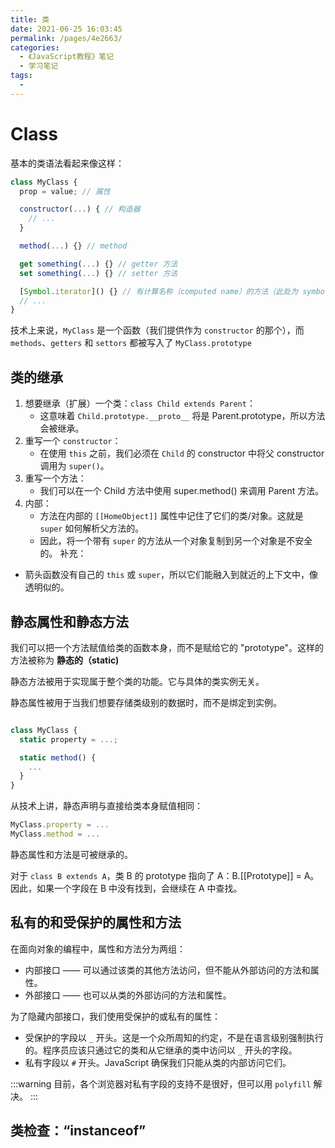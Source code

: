 ```yaml
---
title: 类
date: 2021-06-25 16:03:45
permalink: /pages/4e2663/
categories:
  - 《JavaScript教程》笔记
  - 学习笔记
tags:
  - 
---
```


# Class

基本的类语法看起来像这样：
```js
class MyClass {
  prop = value; // 属性

  constructor(...) { // 构造器
    // ...
  }

  method(...) {} // method

  get something(...) {} // getter 方法
  set something(...) {} // setter 方法

  [Symbol.iterator]() {} // 有计算名称（computed name）的方法（此处为 symbol）
  // ...
}
```
技术上来说，`MyClass` 是一个函数（我们提供作为 `constructor` 的那个），而 `methods`、`getters` 和 `settors` 都被写入了 `MyClass.prototype`

## 类的继承

1. 想要继承（扩展）一个类：`class Child extends Parent`：
    + 这意味着 `Child.prototype.__proto__` 将是 Parent.prototype，所以方法会被继承。
2. 重写一个 `constructor`：
    + 在使用 `this` 之前，我们必须在 `Child` 的 constructor 中将父 constructor 调用为 `super()`。
3. 重写一个方法：
    + 我们可以在一个 Child 方法中使用 super.method() 来调用 Parent 方法。
4. 内部：
    + 方法在内部的 `[[HomeObject]]` 属性中记住了它们的类/对象。这就是 `super` 如何解析父方法的。
    + 因此，将一个带有 `super` 的方法从一个对象复制到另一个对象是不安全的。
补充：

+ 箭头函数没有自己的 `this` 或 `super`，所以它们能融入到就近的上下文中，像透明似的。

## 静态属性和静态方法

我们可以把一个方法赋值给类的函数本身，而不是赋给它的 "prototype"。这样的方法被称为 __静态的（static)__

静态方法被用于实现属于整个类的功能。它与具体的类实例无关。

静态属性被用于当我们想要存储类级别的数据时，而不是绑定到实例。

```js

class MyClass {
  static property = ...;

  static method() {
    ...
  }
}
```

从技术上讲，静态声明与直接给类本身赋值相同：

```js
MyClass.property = ...
MyClass.method = ...
```
静态属性和方法是可被继承的。

对于 `class B extends A`，类 B 的 prototype 指向了 A：B.[[Prototype]] = A。因此，如果一个字段在 B 中没有找到，会继续在 A 中查找。

## 私有的和受保护的属性和方法

在面向对象的编程中，属性和方法分为两组：

+ 内部接口 —— 可以通过该类的其他方法访问，但不能从外部访问的方法和属性。
+ 外部接口 —— 也可以从类的外部访问的方法和属性。

为了隐藏内部接口，我们使用受保护的或私有的属性：

+ 受保护的字段以 `_` 开头。这是一个众所周知的约定，不是在语言级别强制执行的。程序员应该只通过它的类和从它继承的类中访问以 `_` 开头的字段。
+ 私有字段以 `#` 开头。JavaScript 确保我们只能从类的内部访问它们。

:::warning
目前，各个浏览器对私有字段的支持不是很好，但可以用 `polyfill` 解决。
:::

## 类检查：“instanceof”
